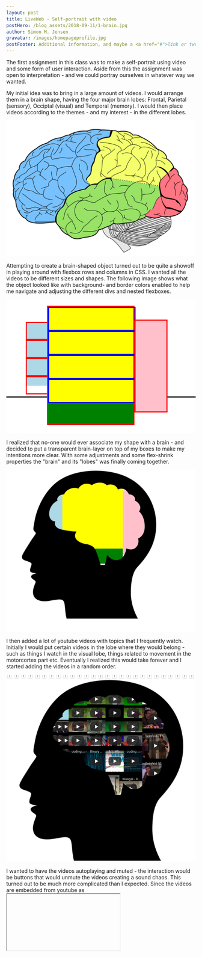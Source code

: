 ```yaml
---
layout: post
title: LiveWeb - Self-portrait with video
postHero: /blog_assets/2018-09-11/1-brain.jpg
author: Simon M. Jensen
gravatar: /images/homepageprofile.jpg
postFooter: Additional information, and maybe a <a href="#">link or two</a>
---
```


The first assignment in this class was to make a self-portrait using video and some form of user interaction. Aside from this the assignment was open to interpretation - and we could portray ourselves in whatever way we wanted.

My initial idea was to bring in a large amount of videos. I would arrange them in a brain shape, having the four major brain lobes: Frontal, Parietal (sensory), Occiptal (visual) and Temporal (memory). I would then place videos according to the themes - and my interest - in the different lobes.

<div class="aroundImage">
<img src="/blog_assets/2018-09-11/1-brain.jpg"
     alt="circles">
</div>


Attempting to create a brain-shaped object turned out to be quite a showoff in playing around with flexbox rows and columns in CSS. I wanted all the videos to be different sizes and shapes. The following image shows what the object looked like with background- and border colors enabled to help me navigate and adjusting the different divs and nested flexboxes.       

<div class="aroundImage">
<img src="/blog_assets/2018-09-11/lines.png"
     alt="circles">
</div>

I realized that no-one would ever associate my shape with a brain - and decided to put a transparent brain-layer on top of my boxes to make my intentions more clear. With some adjustments and some flex-shrink properties the "brain" and its "lobes" was finally coming together.

<div class="aroundImage">
<img src="/blog_assets/2018-09-11/brainwithlayer.png"
     alt="circles">
</div>

I then added a lot of youtube videos with topics that I frequently watch. Initially I would put certain videos in the lobe where they would belong - such as things I watch in the visual lobe, things related to movement in the motorcortex part etc. Eventually I realized this would take forever and I started adding the videos in a random order.

<div class="aroundImage">
<img src="/blog_assets/2018-09-11/videos.png"
     alt="circles">
</div>

I wanted to have the videos autoplaying and muted - the interaction would be buttons that would unmute the videos creating a sound chaos. This turned out to be much more complicated than I expected. Since the videos are embedded from youtube as <iframe> there is very little you can do to manipulate the videos without implementing it in the url. Eventually, I found a way by downloading a youtube-player-api. This would allow me to play and pause the videos - without referring to it in the url.

I created 34 buttons - one for each video - as a string and added it to the innerHTML of a div. When pressing the buttons the related video would start playing creating a sound chaos when enough videos are played at the same time. The noise- image- chaos is a reference to the way your brain functions during a semester at ITP.  

The sketch can be seen [here](https://simonmarqvard.github.io/Live-web-self-portrait/). Allow some time for the sketch to load - due to the many videos.

<br>
<br>
<br>
